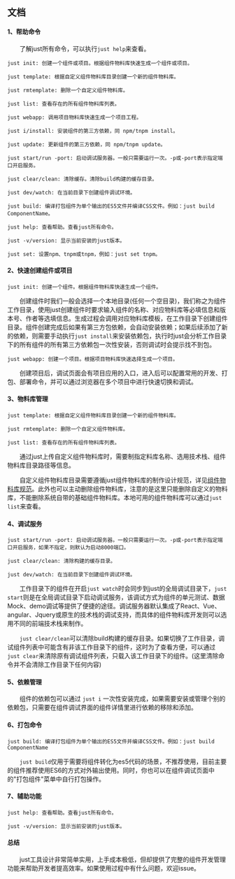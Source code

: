 ## 文档

#### 1、帮助命令

&emsp;&emsp;了解just所有命令，可以执行`just help`来查看。

```
just init: 创建一个组件或项目。根据组件物料库快速生成一个组件或项目。

just template: 根据自定义组件物料库目录创建一个新的组件物料库。

just rmtemplate: 删除一个自定义组件物料库。

just list: 查看存在的所有组件物料库列表。

just webapp: 调用项目物料库快速生成一个项目工程。

just i/install: 安装组件的第三方依赖，同 npm/tnpm install。

just update: 更新组件的第三方依赖，同 npm/tnpm update。

just start/run -port: 启动调试服务器。一般只需要运行一次。-p或-port表示指定端口开启服务。

just clear/clean: 清除缓存。清除build构建的缓存目录。

just dev/watch: 在当前目录下创建组件调试环境。

just build: 编译打包组件为单个输出的ES5文件并编译CSS文件。例如：just build ComponentName。

just help: 查看帮助。查看just所有命令。

just -v/version: 显示当前安装的just版本。

just set: 设置npm、tnpm或tnpm，例如：just set tnpm。
```

#### 2、快速创建组件或项目

```
just init: 创建一个组件。根据组件物料库快速生成一个组件。
```

&emsp;&emsp;创建组件时我们一般会选择一个本地目录(任何一个空目录)，我们称之为组件工作目录，使用just创建组件时要求输入组件的名称、对应物料库等必填信息和版本号、作者等选填信息。生成过程会调用对应物料库模板，在工作目录下创建组件目录。组件创建完成后如果有第三方包依赖，会自动安装依赖；如果后续添加了新的依赖，则需要手动执行`just install`来安装依赖包，执行时just会分析工作目录下的所有组件的所有第三方依赖包一次性安装，否则调试时会提示找不到包。

```
just webapp: 创建一个项目。根据项目物料库快速选择生成一个项目。
```

&emsp;&emsp;创建项目后，调试页面会有项目应用的入口，进入后可以配置常用的开发、打包、部署命令，并可以通过浏览器在多个项目中进行快速切换和调试。

#### 3、物料库管理

```
just template: 根据自定义组件物料库目录创建一个新的组件物料库。

just rmtemplate: 删除一个自定义组件物料库。

just list: 查看存在的所有组件物料库列表。
```

&emsp;&emsp;通过just上传自定义组件物料库时，需要制指定料库名称、选用技术栈、组件物料库目录路径等信息。

&emsp;&emsp;自定义组件物料库目录需要遵循just组件物料库的制作设计规范，详见[组件物料库规范](/#template)。此外也可以主动删除组件物料库，注意的是这里只能删除自定义的物料库，不能删除系统自带的基础组件物料库。本地可用的组件物料库可以通过`just list`来查看。

#### 4、调试服务

```
just start/run -port: 启动调试服务器。一般只需要运行一次。-p或-port表示指定端口开启服务，如果不指定，则默认为启动8000端口。

just clear/clean: 清除构建的缓存目录。

just dev/watch: 在当前目录下创建组件调试环境。
```

&emsp;&emsp;工作目录下的组件在开启`just watch`时会同步到just的全局调试目录下，`just start`则是在全局调试目录下启动调试服务，该调试方式为组件的单元测试、数据Mock、demo调试等提供了便捷的途径。调试服务器默认集成了React、Vue、angular、Jquery或原生的技术栈的调试支持，而具体的组件物料库开发则可以选用不同的前端技术栈来制作。

&emsp;&emsp;`just clear/clean`可以清除build构建的缓存目录。如果切换了工作目录，调试组件列表中可能含有非该工作目录下的组件，这时为了查看方便，可以通过`just clear`来清除原有调试组件列表，只载入该工作目录下的组件。(这里清除命令并不会清除工作目录下任何内容)

#### 5、依赖管理

&emsp;&emsp;组件的依赖包可以通过 `just i` 一次性安装完成，如果需要安装或管理个别的依赖包，只需要在组件调试界面的组件详情里进行依赖的移除和添加。

#### 6、打包命令

```
just build: 编译打包组件为单个输出的ES5文件并编译CSS文件。例如：just build ComponentName
```

&emsp;&emsp;`just build`仅用于需要将组件转化为es5代码的场景，不推荐使用，目前主要的组件推荐使用ES6的方式对外输出使用。同时，你也可以在组件调试页面中的"打包组件"菜单中自行打包操作。

#### 7、辅助功能

```
just help: 查看帮助。查看just所有命令。

just -v/version: 显示当前安装的just版本。
```

#### 总结

&emsp;&emsp;just工具设计非常简单实用，上手成本极低，但却提供了完整的组件开发管理功能来帮助开发者提高效率。如果使用过程中有什么问题，欢迎issue。